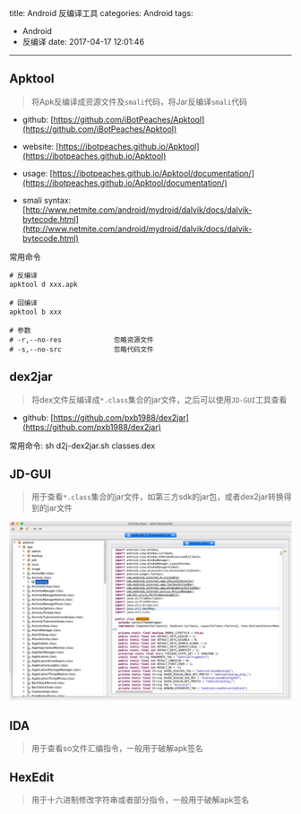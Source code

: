 title: Android 反编译工具
categories: Android
tags:
  - Android
  - 反编译
date: 2017-04-17 12:01:46
---

## Apktool

> 将Apk反编译成资源文件及`smali`代码，将Jar反编译`smali`代码

- github: [https://github.com/iBotPeaches/Apktool](https://github.com/iBotPeaches/Apktool)

- website: [https://ibotpeaches.github.io/Apktool](https://ibotpeaches.github.io/Apktool)

- usage: [https://ibotpeaches.github.io/Apktool/documentation/](https://ibotpeaches.github.io/Apktool/documentation/)

- smali syntax: [http://www.netmite.com/android/mydroid/dalvik/docs/dalvik-bytecode.html](http://www.netmite.com/android/mydroid/dalvik/docs/dalvik-bytecode.html)

<!-- more -->

常用命令
  ```shell
  # 反编译
  apktool d xxx.apk

  # 回编译
  apktool b xxx

  # 参数
  # -r,--no-res             忽略资源文件
  # -s,--no-src             忽略代码文件
  ```

## dex2jar

> 将dex文件反编译成`*.class`集合的jar文件，之后可以使用`JD-GUI`工具查看

- github: [https://github.com/pxb1988/dex2jar](https://github.com/pxb1988/dex2jar)

常用命令: sh d2j-dex2jar.sh classes.dex

## JD-GUI

> 用于查看`*.class`集合的jar文件，如第三方sdk的jar包，或者dex2jar转换得到的jar文件

![image](/images/android-decompile-tools/jd-gui.jpg)

## IDA

> 用于查看so文件汇编指令，一般用于破解apk签名

## HexEdit

> 用于十六进制修改字符串或者部分指令，一般用于破解apk签名
